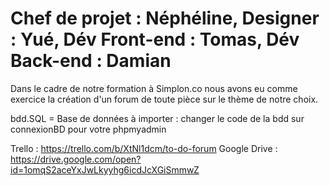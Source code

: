 # Chef de projet : Néphéline, Designer : Yué, Dév Front-end : Tomas, Dév Back-end : Damian


Dans le cadre de notre formation à Simplon.co nous avons eu comme exercice la création d'un forum de toute pièce sur le thème de notre choix.

bdd.SQL = Base de données à importer : changer le code de la bdd sur connexionBD pour votre phpmyadmin

Trello : https://trello.com/b/XtNl1dcm/to-do-forum
Google Drive : https://drive.google.com/open?id=1omqS2aceYxJwLkyyhg6icdJcXGiSmmwZ


